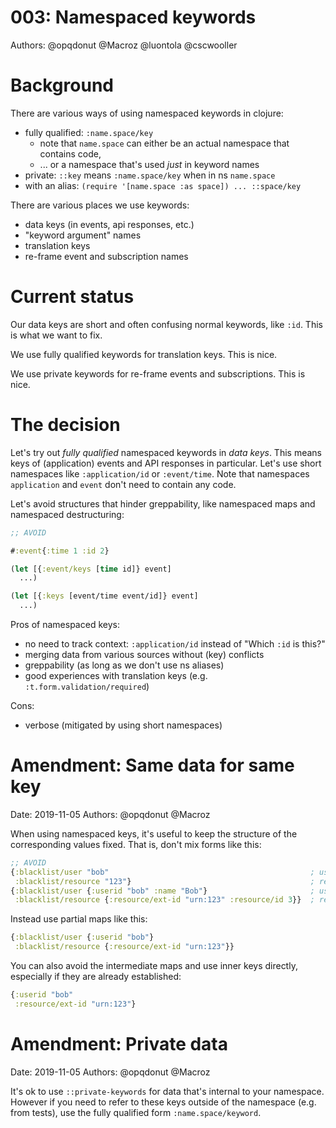 # 003: Namespaced keywords

Authors: @opqdonut @Macroz @luontola @cscwooller

# Background

There are various ways of using namespaced keywords in clojure:
- fully qualified: `:name.space/key`
  - note that `name.space` can either be an actual namespace that contains code,
  - ... or a namespace that's used _just_ in keyword names
- private: `::key` means `:name.space/key` when in ns `name.space`
- with an alias: `(require '[name.space :as space]) ... ::space/key`

There are various places we use keywords:
- data keys (in events, api responses, etc.)
- "keyword argument" names
- translation keys
- re-frame event and subscription names

# Current status

Our data keys are short and often confusing normal keywords, like
`:id`. This is what we want to fix.

We use fully qualified keywords for translation keys. This is nice.

We use private keywords for re-frame events and subscriptions. This is nice.

# The decision

Let's try out _fully qualified_ namespaced keywords in _data keys_.
This means keys of (application) events and API responses in
particular. Let's use short namespaces like `:application/id` or
`:event/time`. Note that namespaces `application` and `event` don't
need to contain any code.

Let's avoid structures that hinder greppability, like namespaced maps
and namespaced destructuring:
```clojure
;; AVOID

#:event{:time 1 :id 2}

(let [{:event/keys [time id]} event]
  ...)

(let [{:keys [event/time event/id]} event]
  ...)
```

Pros of namespaced keys:

- no need to track context: `:application/id` instead of "Which `:id` is this?"
- merging data from various sources without (key) conflicts
- greppability (as long as we don't use ns aliases)
- good experiences with translation keys (e.g. `:t.form.validation/required`)

Cons:

- verbose (mitigated by using short namespaces)

# Amendment: Same data for same key

Date: 2019-11-05
Authors: @opqdonut @Macroz

When using namespaced keys, it's useful to keep the structure of the
corresponding values fixed. That is, don't mix forms like this:

```clojure
;; AVOID
{:blacklist/user "bob"                                             ; user is string
 :blacklist/resource "123"}                                        ; resource is string
{:blacklist/user {:userid "bob" :name "Bob"}                       ; user is map
 :blacklist/resource {:resource/ext-id "urn:123" :resource/id 3}}  ; resource is map
```

Instead use partial maps like this:

```clojure
{:blacklist/user {:userid "bob"}
 :blacklist/resource {:resource/ext-id "urn:123"}}
```

You can also avoid the intermediate maps and use inner keys directly,
especially if they are already established:

```clojure
{:userid "bob"
 :resource/ext-id "urn:123"}
```

# Amendment: Private data

Date: 2019-11-05
Authors: @opqdonut @Macroz

It's ok to use `::private-keywords` for data that's internal to your
namespace. However if you need to refer to these keys outside of the
namespace (e.g. from tests), use the fully qualified form
`:name.space/keyword`.
